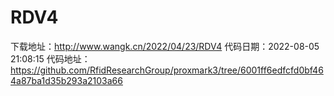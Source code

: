 # RDV4
下载地址：http://www.wangk.cn/2022/04/23/RDV4
代码日期：2022-08-05 21:08:15
代码地址：https://github.com/RfidResearchGroup/proxmark3/tree/6001ff6edfcfd0bf464a87ba1d35b293a2103a66
